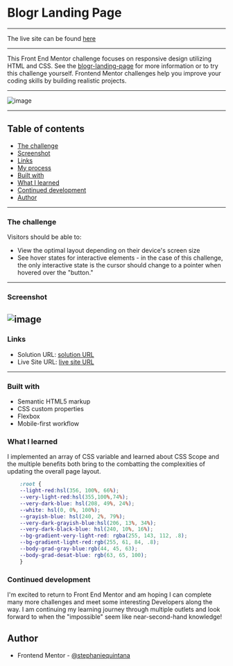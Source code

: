 # Blogr Landing Page
___
The live site can be found [here]()
___
This Front End Mentor challenge focuses on responsive design utilizing HTML and CSS.
See the [blogr-landing-page](https://www.frontendmentor.io/challenges/blogr-landing-page-EX2RLAApP) for more information or to try this challenge yourself. Frontend Mentor challenges help you improve your coding skills by building realistic projects.
___
![image](https://user-images.githubusercontent.com/81270711/154958658-d60adeba-963a-41a3-a212-4cefb8b44794.png)
___
## Table of contents
  - [The challenge](#the-challenge)
  - [Screenshot](#screenshot)
  - [Links](#links)
  - [My process](#my-process)
  - [Built with](#built-with)
  - [What I learned](#what-i-learned)
  - [Continued development](#continued-development)
  - [Author](#author)
---
### The challenge
Visitors should be able to:
  - View the optimal layout depending on their device's screen size
  - See hover states for interactive elements - in the case of this challenge, the only interactive state is the cursor should change to a pointer when hovered over the "button."
---
### Screenshot

![image](https://user-images.githubusercontent.com/81270711/154958658-d60adeba-963a-41a3-a212-4cefb8b44794.png)
---
### Links

- Solution URL: [solution URL](https://github.com/stephaniequintana/FrontEndMentor.challenges.blogr-landing-page)
- Live Site URL: [live site URL](https://stephaniequintana.github.io/FrontEndMentor.challenges.blogr-landing-page/)

---

### Built with
- Semantic HTML5 markup
- CSS custom properties
- Flexbox
- Mobile-first workflow

### What I learned

I implemented an array of CSS variable and learned about CSS Scope and the multiple benefits both bring to the combatting the complexities of updating the overall page layout.

```css
    :root {
    --light-red:hsl(356, 100%, 66%);
    --very-light-red:hsl(355,100%,74%);
    --very-dark-blue: hsl(208, 49%, 24%);
    --white: hsl(0, 0%, 100%);
    --grayish-blue: hsl(240, 2%, 79%);
    --very-dark-grayish-blue:hsl(206, 13%, 34%);
    --very-dark-black-blue: hsl(240, 10%, 16%);
    --bg-gradient-very-light-red: rgba(255, 143, 112, .8);
    --bg-gradient-light-red:rgb(255, 61, 84, .8);
    --body-grad-gray-blue:rgb(44, 45, 63);
    --body-grad-desat-blue: rgb(63, 65, 100);
    }
```

### Continued development

I'm excited to return to Front End Mentor and am hoping I can complete many more challenges and meet some interesting Developers along the way. I am continuing my learning journey through multiple outlets and look forward to when the "impossible" seem like near-second-hand knowledge!



## Author
- Frontend Mentor - [@stephaniequintana](https://www.frontendmentor.io/profile/stephaniequintana)





